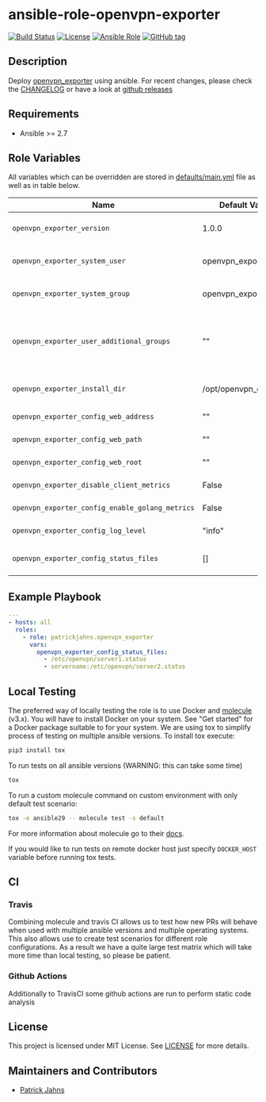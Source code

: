 # ansible-role-openvpn-exporter

[![Build Status](https://travis-ci.org/patrickjahns/ansible-role-openvpn-exporter.svg?branch=master)](https://travis-ci.org/patrickjahns/ansible-role-openvpn-exporter)
[![License](https://img.shields.io/badge/license-MIT%20License-brightgreen.svg)](https://opensource.org/licenses/MIT)
[![Ansible Role](https://img.shields.io/badge/ansible%20role-patrickjahns.openvpn_exporter-blue.svg)](https://galaxy.ansible.com/patrickjahns/openvpn_exporter/)
[![GitHub tag](https://img.shields.io/github/tag/patrickjahns/ansible-role-openvpn-exporter.svg)](https://github.com/patrickjahns/ansible-role-openvpn-exporter/tags)

## Description

Deploy [openvpn_exporter](//github.com/patrickjahns/openvpn_exporter) using ansible.
For recent changes, please check the [CHANGELOG](/CHANGELOG.md) or have a look at [github releases](https://github.com/patrickjahns/ansible-role-openvpn_exporter/releases)


## Requirements

- Ansible >= 2.7 

## Role Variables

All variables which can be overridden are stored in [defaults/main.yml](defaults/main.yml) file as well as in table below.

| Name                                      | Default Value    | Description                                                             |
| ----------------------------------------- | ---------------- | ------------------------------------------------------------------------|
| `openvpn_exporter_version`                | 1.0.0            | The version of the [openvpn_eporter](https://github.com/patrickjahns/openvpn_exporter/releases) to install |
| `openvpn_exporter_system_user`            | openvpn_exporter | User that openvpn_exporter will run as |
| `openvpn_exporter_system_group`           | openvpn_exporter | Groups the openvpn_exporter user belongs to |
| `openvpn_exporter_user_additional_groups` | ""               | Additional groups the openvpn_exporter user should belong to (i.e. openvpn) |
| `openvpn_exporter_install_dir`            | /opt/openvpn_exporter | Directory in wich openvpn_exporter will be installed |
| `openvpn_exporter_config_web_address`     | ""               | [see openvpn_exporter](https://github.com/patrickjahns/openvpn_exporter#usage) |
| `openvpn_exporter_config_web_path`        | ""               | [see openvpn_exporter](https://github.com/patrickjahns/openvpn_exporter#usage) |
| `openvpn_exporter_config_web_root`        | ""               | [see openvpn_exporter](https://github.com/patrickjahns/openvpn_exporter#usage) |
| `openvpn_exporter_disable_client_metrics` | False            | [see openvpn_exporter](https://github.com/patrickjahns/openvpn_exporter#usage) |
| `openvpn_exporter_config_enable_golang_metrics` | False      | [see openvpn_exporter](https://github.com/patrickjahns/openvpn_exporter#usage) |
| `openvpn_exporter_config_log_level`       | "info"           | [see openvpn_exporter](https://github.com/patrickjahns/openvpn_exporter#usage) |
| `openvpn_exporter_config_status_files`    | []               | Path(s) to the status files - [see openvpn_exporter](https://github.com/patrickjahns/openvpn_exporter#usage) |

## Example Playbook

```yaml
---
- hosts: all
  roles:
    - role: patrickjahns.openvpn_exporter
      vars:
        openvpn_exporter_config_status_files:
          - /etc/openvpn/server1.status
          - servername:/etc/openvpn/server2.status
```

## Local Testing

The preferred way of locally testing the role is to use Docker and [molecule](https://github.com/metacloud/molecule) (v3.x). You will have to install Docker on your system. See "Get started" for a Docker package suitable to for your system.
We are using tox to simplify process of testing on multiple ansible versions. To install tox execute:
```sh
pip3 install tox
```
To run tests on all ansible versions (WARNING: this can take some time)
```sh
tox
```
To run a custom molecule command on custom environment with only default test scenario:
```sh
tox -e ansible29 -- molecule test -s default
```
For more information about molecule go to their [docs](http://molecule.readthedocs.io/en/latest/).

If you would like to run tests on remote docker host just specify `DOCKER_HOST` variable before running tox tests.

## CI

### Travis
Combining molecule and travis CI allows us to test how new PRs will behave when used with multiple ansible versions and multiple operating systems. This also allows use to create test scenarios for different role configurations. As a result we have a quite large test matrix which will take more time than local testing, so please be patient.

### Github Actions
Additionally to TravisCI some github actions are run to perform static code analysis

## License

This project is licensed under MIT License. See [LICENSE](/LICENSE) for more details.

## Maintainers and Contributors

- [Patrick Jahns](https://github.com/patrickjahns)